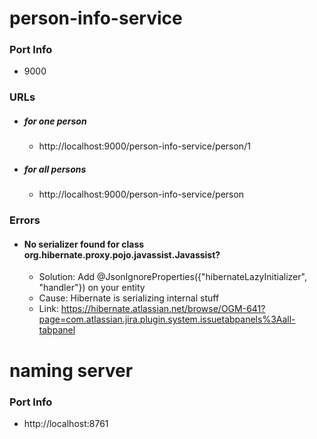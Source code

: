 # person-info-service
### Port Info
- 9000
### URLs 
- ##### for one person
    - http://localhost:9000/person-info-service/person/1
- ##### for all persons
    - http://localhost:9000/person-info-service/person

### Errors
- #### No serializer found for class org.hibernate.proxy.pojo.javassist.Javassist?
    - Solution: Add @JsonIgnoreProperties({"hibernateLazyInitializer", "handler"}) on your entity
    - Cause: Hibernate is serializing internal stuff 
    - Link: https://hibernate.atlassian.net/browse/OGM-641?page=com.atlassian.jira.plugin.system.issuetabpanels%3Aall-tabpanel

# naming server
### Port Info
- http://localhost:8761
